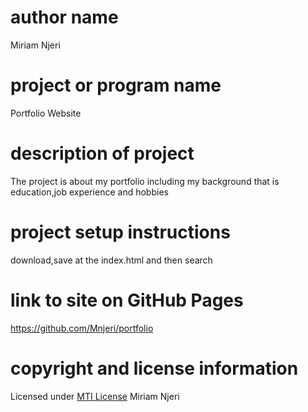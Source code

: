 # author name
Miriam Njeri

# project or program name
Portfolio Website


# description of project
The project is about my portfolio including my background that is education,job experience and hobbies

# project setup instructions
download,save at the index.html and then search

# link to site on GitHub Pages
https://github.com/Mnjeri/portfolio
# copyright and license information
Licensed under [MTI License](License)
Miriam Njeri 
